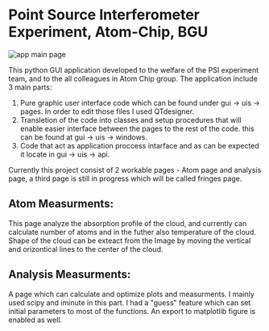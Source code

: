 # Point Source Interferometer Experiment, Atom-Chip, BGU

![app main page](https://user-images.githubusercontent.com/73799544/152674545-deaf0b2e-a4f3-4eee-b194-1a127044f751.jpg)

This python GUI application developed to the welfare of the PSI experiment team, and to the all colleagues in Atom Chip group.
The application include 3 main parts: 
1)  Pure graphic user interface code which can be found under gui -> uis -> pages. In order to edit those files I used QTdesigner.
2)  Transletion of the code into classes and setup procedures that will enable easier interface between the pages to the rest of the code.
    this can be found at gui -> uis -> windows.
3)  Code that act as application proccess intarface and as can be expected it locate in gui -> uis -> api.

Currently this project consist of 2 workable pages - Atom page and analysis page, a third page is still in progress which will be called fringes page.

## Atom Measurments:
This page analyze the absorption profile of the cloud, and currently can calculate number of atoms and in the futher also temperature of the cloud. Shape of the cloud can be exteact from the Image by moving the vertical and orizontical lines to the center of the cloud.
    
## Analysis Measurments:
A page which can calculate and optimize plots and measurments. I mainly used scipy and iminute in this part. I had a "guess" feature which can set initial parameters to most of the functions. An export to matplotlib figure is enabled as well.

